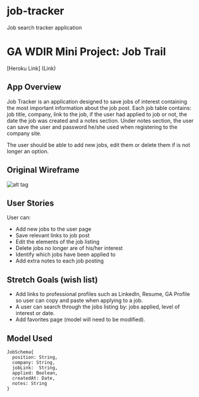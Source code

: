 # job-tracker
Job search tracker application

# GA WDIR Mini Project: Job Trail

[Heroku Link] (Link)

## App Overview

Job Tracker is an application designed to save jobs of interest containing the most important information about the job post.
Each job table contains: job title, company, link to the job, if the user had applied to job or not, the date the job was created and a notes section. Under notes section, the user can save the user and password he/she used when registering to the company site.

The user should be able to add new jobs, edit them or delete them if is not longer an option.

## Original Wireframe

![alt tag](http://i.imgur.com/QyjhebJ.png?1)

## User Stories

User can:
* Add new jobs to the user page
* Save relevant links to job post
* Edit the elements of the job listing
* Delete jobs no longer are of his/her interest
* Identify which jobs have been applied to
* Add extra notes to each job posting

## Stretch Goals (wish list)

* Add links to professional profiles such as LinkedIn, Resume, GA Profile so user can copy and paste when applying to a job.
* A user can search through the jobs listing by: jobs applied, level of interest or date.
* Add favorites page (model will need to be modified).

## Model Used
```
JobSchema{
  position: String,
  company: String,
  jobLink:  String,
  applied: Boolean,
  createdAt: Date,
  notes: String
}
```
